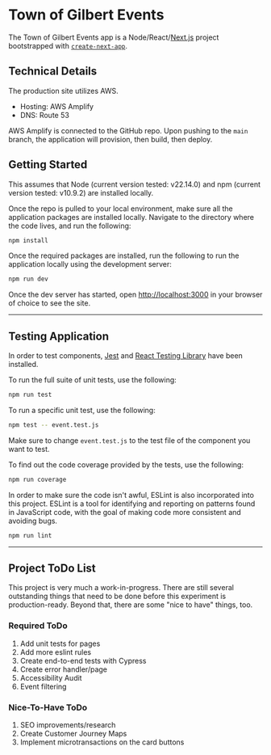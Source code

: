 # Town of Gilbert Events

The Town of Gilbert Events app is a Node/React/[Next.js](https://nextjs.org/) project bootstrapped with [`create-next-app`](https://github.com/vercel/next.js/tree/canary/packages/create-next-app).



## Technical Details

The production site utilizes AWS.
- Hosting: AWS Amplify
- DNS: Route 53

AWS Amplify is connected to the GitHub repo.  Upon pushing to the `main` branch, the application will provision, then build, then deploy.



## Getting Started

This assumes that  Node (current version tested: v22.14.0) and npm (current version tested: v10.9.2) are installed locally.

Once the repo is pulled to your local environment, make sure all the application packages are installed locally. Navigate to the directory where the code lives, and run the following:
```bash
npm install
```

Once the required packages are installed, run the following to run the application locally using the development server:
```bash
npm run dev
```
Once the dev server has started, open [http://localhost:3000](http://localhost:3000) in your browser of choice to see the site.

---

## Testing Application

In order to test components, [Jest](https://jestjs.io/) and [React Testing Library](https://testing-library.com/docs/react-testing-library/intro/) have been installed. 

To run the full suite of unit tests, use the following:
```bash
npm run test
```

To run a specific unit test, use the following:
```bash
npm test -- event.test.js
```
Make sure to change `event.test.js` to the test file of the component you want to test.

To find out the code coverage provided by the tests, use the following:
```bash
npm run coverage
```


In order to make sure the code isn't awful, ESLint is also incorporated into this project.  ESLint is a tool for identifying and reporting on patterns found in JavaScript code, with the goal of making code more consistent and avoiding bugs.
```bash
npm run lint
```

---


## Project ToDo List

This project is very much a work-in-progress.  There are still several outstanding things that need to be done before this experiment is production-ready.  Beyond that, there are some "nice to have" things, too.

### Required ToDo
1. Add unit tests for pages
1. Add more eslint rules
1. Create end-to-end tests with Cypress
1. Create error handler/page
1. Accessibility Audit
1. Event filtering 


### Nice-To-Have ToDo
1. SEO improvements/research
1. Create Customer Journey Maps
1. Implement microtransactions on the card buttons

